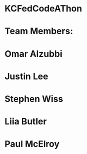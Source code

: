 # KCFedCodeAThon
# Team Members:
# Omar Alzubbi
# Justin Lee
# Stephen Wiss
# Liia Butler
# Paul McElroy
